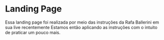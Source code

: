 # Landing Page
 Essa landing page foi realizada por meio das instruções da Rafa Ballerini em sua live recentemente 
 Estamos então aplicando as instruções com o intuito de praticar um pouco mais.
